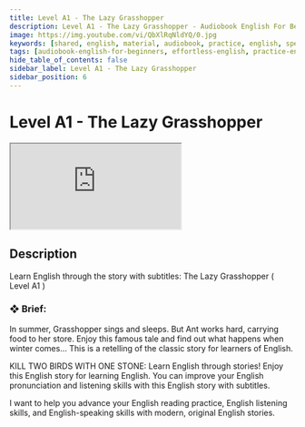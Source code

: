 ```yaml
---
title: Level A1 - The Lazy Grasshopper
description: Level A1 - The Lazy Grasshopper - Audiobook English For Beginners
image: https://img.youtube.com/vi/QbXlRqNldYQ/0.jpg
keywords: [shared, english, material, audiobook, practice, english, speaking]
tags: [audiobook-english-for-beginners, effortless-english, practice-english-speaking]
hide_table_of_contents: false
sidebar_label: Level A1 - The Lazy Grasshopper
sidebar_position: 6
---
```


# Level A1 - The Lazy Grasshopper

<div class="video-container">
<iframe src="https://www.youtube.com/embed/QbXlRqNldYQ?controls=0" title="YouTube video player"></iframe>
<a href="https://www.youtube.com/watch?list=PL___7gkXqjbx7FtKf1v6aTPhzl-k6J3qW&v=QbXlRqNldYQ" target="_blank"></a>
</div>

## Description

Learn English through the story with subtitles: The Lazy Grasshopper ( Level A1 )

### ❖ Brief:

In summer, Grasshopper sings and sleeps. But Ant works hard, carrying food to her store. Enjoy this famous tale and find out what happens when winter comes... This is a retelling of the classic story for learners of English.

KILL TWO BIRDS WITH ONE STONE: Learn English through stories! Enjoy this English story for learning English. You can improve your English pronunciation and listening skills with this English story with subtitles.

I want to help you advance your English reading practice, English listening skills, and English-speaking skills with modern, original English stories.